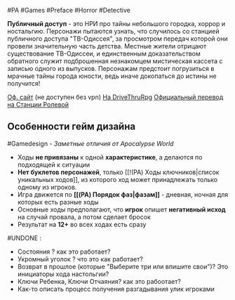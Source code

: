#PA  #Games #Preface #Horror #Detective 

**Публичный доступ** - это НРИ про тайны небольшого городка, хоррор и ностальгию. Персонажи пытаются узнать, что случилось со станцией публичного доступа "ТВ-Одиссея", за просмотром передач которой они провели значительную часть детства. Местные жители отрицают существование ТВ-Одиссеи, и единственным доказательством обратного служит подброшенная незнакомцем мистическая кассета с записью одного из выпусков. Персонажам предстоит погрузиться в мрачные тайны города юности, ведь иначе докопаться до истины не получится!

[Оф. сайт](http://www.brindlewoodbay.com/public-access.html) (не доступен без vpn)
[На DriveThruRpg](https://www.drivethrurpg.com/en/product/429340/Public-Access)
[Официальный перевод на Станции Ролевой](https://rpgbook.ru/public_access)


## Особенности гейм дизайна
#Gamedesign *- Заметные отличия от Apocalypse World*

- Ходы **не привязаны** к одной **характеристике**, а делаются по подходящей к ситуации
- **Нет буклетов персонажей**, только [[!(PA) Ходы ключников|список уникальных ходов]], из которого ход может принадлежать только одному из игроков.
- Игра движется по **[[(PA) Порядок фаз|фазам]]** - дневная, ночная для которых есть разные ходы
- Основные ходы предполагают, что **игрок** опишет **негативный исход** на случай провала, а потом сделает бросок
- Результат на **12+** во всех ходах есть сразу

#UNDONE :
- Состояния ? как это работает?
- Укромный уголок ? что это как работает?
- Возврат в прошлое (которые "Выберите три или впишите свои")? Это инициаторы хода настольгии?
- Ключи Ребенка, Ключи Отчаяния? как это рабоотает?
- Как-то описать процесс получения разгадывания улик игроками